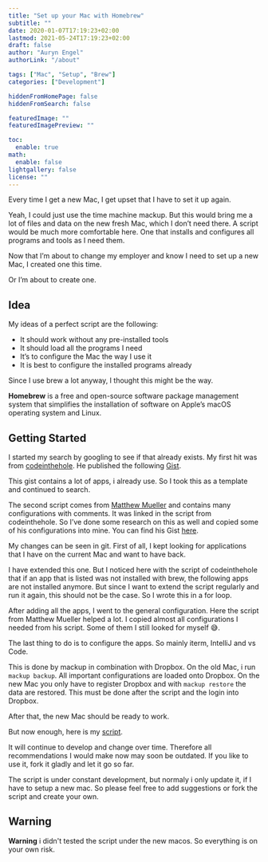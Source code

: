 ```yaml
---
title: "Set up your Mac with Homebrew"
subtitle: ""
date: 2020-01-07T17:19:23+02:00
lastmod: 2021-05-24T17:19:23+02:00
draft: false
author: "Auryn Engel"
authorLink: "/about"

tags: ["Mac", "Setup", "Brew"]
categories: ["Development"]

hiddenFromHomePage: false
hiddenFromSearch: false

featuredImage: ""
featuredImagePreview: ""

toc:
  enable: true
math:
  enable: false
lightgallery: false
license: ""
---
```


Every time I get a new Mac, I get upset that I have to set it up again.
<!--more-->

Yeah, I could just use the time machine mackup. But this would bring me a lot of files and data on the new fresh Mac, which I don’t need there. A script would be much more comfortable here. One that 
installs and configures all programs and tools as I need them.

Now that I’m about to change my employer and know I need to set up a new Mac, I created one this time.

Or I’m about to create one.

## Idea

My ideas of a perfect script are the following:

- It should work without any pre-installed tools
- It should load all the programs I need
- It’s to configure the Mac the way I use it
- It is best to configure the installed programs already

Since I use brew a lot anyway, I thought this might be the way.

**Homebrew** is a free and open-source software package management system that simplifies the installation of software on Apple’s macOS operating system and Linux.

## Getting Started

I started my search by googling to see if that already exists. My first hit was from [codeinthehole](https://gist.github.com/codeinthehole). He published the following [Gist](https://gist.github.com/codeinthehole/26b37efa67041e1307db).

This gist contains a lot of apps, i already use. So I took this as a template and continued to search.

The second script comes from [Matthew Mueller](https://gist.github.com/matthewmueller) and contains many configurations with comments. It was linked in the script from codeinthehole. So I’ve done some research on this as well and copied some of his configurations into mine. You can find his Gist [here](https://gist.github.com/MatthewMueller/e22d9840f9ea2fee4716).

My changes can be seen in git. First of all, I kept looking for applications that I have on the current Mac and want to have back.

I have extended this one. But I noticed here with the script of codeinthehole that if an app that is listed was not installed with brew, the following apps are not installed anymore. But since I want to extend the script regularly and run it again, this should not be the case. So I wrote this in a for loop.

After adding all the apps, I went to the general configuration. Here the script from Matthew Mueller helped a lot. I copied almost all configurations I needed from his script. Some of them I still looked for myself 😅.

The last thing to do is to configure the apps. So mainly iterm, IntelliJ and vs Code.

This is done by mackup in combination with Dropbox. On the old Mac, i run `mackup backup`. All important configurations are loaded onto Dropbox. On the new Mac you only have to register Dropbox and with `mackup restore` the data are restored. This must be done after the script and the login into Dropbox.

After that, the new Mac should be ready to work.

But now enough, here is my [script](https://gist.github.com/auryn31/c5611eb41cce13a004044d57367188e1).

It will continue to develop and change over time. Therefore all recommendations I would make now may soon be outdated. If you like to use it, fork it gladly and let it go so far.

The script is under constant development, but normaly i only update it, if I have to setup a new mac. So please feel free to add suggestions or fork the script and create your own.

## Warning

**Warning** i didn't tested the script under the new macos. So everything is on your own risk.
